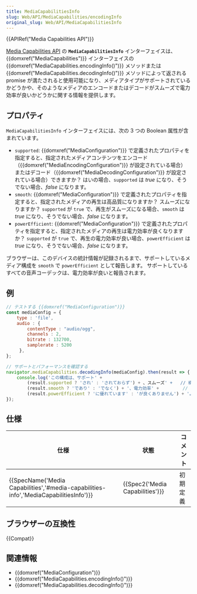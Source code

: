 ```yaml
---
title: MediaCapabilitiesInfo
slug: Web/API/MediaCapabilities/encodingInfo
original_slug: Web/API/MediaCapabilitiesInfo
---
```


{{APIRef("Media Capabilities API")}}

[Media Capabilities API](/ja/docs/Web/API/Media_Capabilities_API) の **`MediaCapabilitiesInfo`** インターフェイスは、{{domxref("MediaCapabilities")}} インターフェイスの {{domxref("MediaCapabilities.encodingInfo()")}} メソッドまたは {{domxref("MediaCapabilities.decodingInfo()")}} メソッドによって返される promise が満たされると使用可能になり、メディアタイプがサポートされているかどうかや、そのようなメディアのエンコードまたはデコードがスムーズで電力効率が良いかどうかに関する情報を提供します。

## プロパティ

`MediaCapabilitiesInfo` インターフェイスには、次の 3 つの Boolean 属性が含まれています。

- `supported`: {{domxref("MediaConfiguration")}} で定義されたプロパティを指定すると、指定されたメディアコンテンツをエンコード（{{domxref("MediaEncodingConfiguration")}} が設定されている場合）またはデコード（{{domxref("MediaDecodingConfiguration")}} が設定されている場合）できますか？ はいの場合、`supported` は _true_ になり、そうでない場合、_false_ になります。
- `smooth`: {{domxref("MediaConfiguration")}} で定義されたプロパティを指定すると、指定されたメディアの再生は高品質になりますか？ スムーズになりますか？ `supported` が `true` で、再生がスムーズになる場合、`smooth` は _true_ になり、そうでない場合、_false_ になります。
- `powerEfficient`: {{domxref("MediaConfiguration")}} で定義されたプロパティを指定すると、指定されたメディアの再生は電力効率が良くなりますか？ `supported` が `true` で、再生の電力効率が良い場合、`powerEfficient` は _true_ になり、そうでない場合、_false_ になります。

ブラウザーは、このデバイスの統計情報が記録されるまで、サポートしているメディア構成を `smooth` で `powerEfficient` として報告します。 サポートしているすべての音声コーデックは、電力効率が良いと報告されます。

## 例

```js
// テストする {{domxref("MediaConfiguration")}}
const mediaConfig = {
    type : 'file',
    audio : {
        contentType : "audio/ogg",
        channels : 2,
        bitrate : 132700,
        samplerate : 5200
     },
};

// サポートとパフォーマンスを確認する
navigator.mediaCapabilities.decodingInfo(mediaConfig).then(result => { // result にはメディア能力情報が含まれます
    console.log('この構成は、サポート' +
        (result.supported ? 'され' : 'されておらず') + 、スムーズ' +   // 構成されたメディアは、ユーザーエージェントによってデコードできますか
        (result.smooth ? 'であり' : 'でなく') + '、電力効率' +         // スムーズですか？
        (result.powerEfficient ? 'に優れています' : 'が良くありません') + '。') // 電力効率は良いですか？
});
```

## 仕様

| 仕様                                                                                                             | 状態                                     | コメント |
| ---------------------------------------------------------------------------------------------------------------- | ---------------------------------------- | -------- |
| {{SpecName('Media Capabilities','#media-capabilities-info','MediaCapabilitiesInfo')}} | {{Spec2('Media Capabilities')}} | 初期定義 |

## ブラウザーの互換性

{{Compat}}

## 関連情報

- {{domxref("MediaConfiguration")}}
- {{domxref("MediaCapabilities.encodingInfo()")}}
- {{domxref("MediaCapabilities.decodingInfo()")}}
